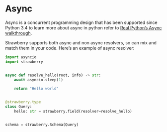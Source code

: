 # Async

Async is a concurrent programming design that has been supported since Python
3.4 to learn more about async in python refer to
[Real Python’s Async walkthrough](https://realpython.com/async-io-python/).

Strawberry supports both async and non async resolvers, so can mix and match
them in your code. Here’s an example of async resolver:

```python
import asyncio
import strawberry


async def resolve_hello(root, info) -> str:
    await asyncio.sleep(1)

    return "Hello world"


@strawberry.type
class Query:
    hello: str = strawberry.field(resolver=resolve_hello)


schema = strawberry.Schema(Query)
```

